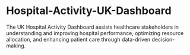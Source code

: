 # Hospital-Activity-UK-Dashboard
The UK Hospital Activity Dashboard assists healthcare stakeholders in understanding and improving hospital performance, optimizing resource allocation, and enhancing patient care through data-driven decision-making.
